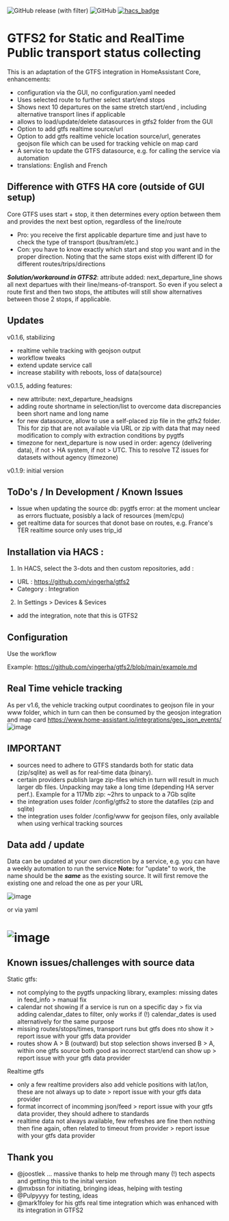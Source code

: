 ![GitHub release (with filter)](https://img.shields.io/github/v/release/vingerha/gtfs2) ![GitHub](https://img.shields.io/github/license/vingerha/gtfs2) [![hacs_badge](https://img.shields.io/badge/HACS-Default-orange.svg)](https://github.com/custom-components/hacs)

# GTFS2 for Static and RealTime Public transport status collecting
This is an adaptation of the GTFS integration in HomeAssistant Core, enhancements:
- configuration via the GUI, no configuration.yaml needed
- Uses selected route to further select start/end stops
- Shows next 10 departures on the same stretch start/end , including alternative transport lines if applicable
- allows to load/update/delete datasources in gtfs2 folder from the GUI
- Option to add gtfs realtime source/url
- Option to add gtfs realtime vehicle location source/url, generates geojson file which can be used for tracking vehicle on map card
- A service to update the GTFS datasource, e.g. for calling the service via automation
- translations: English and French 

## Difference with GTFS HA core (outside of GUI setup)
Core GTFS uses start + stop, it then determines every option between them and provides the next best option, regardless of the line/route
- Pro: you receive the first applicable departure time and just have to check the type of transport (bus/tram/etc.)
- Con: you have to know exactly which start and stop you want and in the proper direction. Noting that the same stops exist with different ID for different routes/trips/directions

***Solution/workaround in GTFS2***: attribute added: next_departure_line shows all next departues with their line/means-of-transport. So even if you select a route first and then two stops, the attibutes will still show alternatives between those 2 stops, if applicable.

## Updates

v0.1.6, stabilizing
- realtime vehile tracking with geojson output
- workflow tweaks
- extend update service call
- increase stability with reboots, loss of data(source)

v0.1.5, adding features:
- new attribute: next_departure_headsigns
- adding route shortname in selection/list to overcome data discrepancies been short name and long name
- for new datasource, allow to use a self-placed zip file in the gtfs2 folder. This for zip that are not available via URL or zip with data that may need modification to comply with extraction conditions by pygtfs
- timezone for next_departure is now used in order: agency (delivering data), if not > HA system, if not > UTC. This to resolve TZ issues for datasets without agency (timezone)

v0.1.9: initial version


## ToDo's / In Development / Known Issues
- Issue when updating the source db: pygtfs error: at the moment unclear as errors fluctuate, posisbly a lack of resources (mem/cpu)
- get realtime data for sources that donot base on routes, e.g. France's TER realtime source only uses trip_id

## Installation via HACS :

1. In  HACS, select the 3-dots and then custom repositories, add :
- URL : https://github.com/vingerha/gtfs2
- Category : Integration

2. In Settings > Devices & Sevices
- add the integration, note that this is GTFS2

## Configuration
Use the workflow

Example: https://github.com/vingerha/gtfs2/blob/main/example.md

## Real Time vehicle tracking

As per v1.6, the vehicle tracking output coordinates to geojson file in your www folder, which in turn can then be consumed by the geosjon integration and map card https://www.home-assistant.io/integrations/geo_json_events/
![image](https://github.com/vingerha/gtfs2/assets/44190435/a3cbea60-46f1-40e9-88c5-4b9a0519c782)


## **IMPORTANT**
- sources need to adhere to GTFS standards both for static data (zip/sqlite) as well as for real-time data (binary). 
- certain providers publish large zip-files which in turn will result in much larger db files. Unpacking may take a long time (depending HA server perf.). Example for a 117Mb zip: ~2hrs to unpack to a 7Gb sqlite
- the integration uses folder /config/gtfs2 to store the datafiles (zip and sqlite)
- the integration uses folder /config/www for geojson files, only available when using verhical tracking sources

## Data add / update
Data can be updated at your own discretion by a service, e.g. you can have a weekly automation to run the service
**Note:** for "update" to work, the name should be the ***same*** as the existing source. It will first remove the existing one and reload the one as per your URL

![image](https://github.com/vingerha/gtfs2/assets/44190435/2d639afa-376b-4956-8223-2c982dc537cb)

or via yaml

![image](https://github.com/vingerha/gtfs2/assets/44190435/0d50bb87-c081-4cd6-8dc5-9603a44c21a4)
=======
## Known issues/challenges with source data

Static gtfs:
- not complying to the pygtfs unpacking library, examples: missing dates in feed_info > manual fix
- calendar not showing if a service is run on a specific day > fix via adding calendar_dates to filter, only works if (!) calendar_dates is used alternatively for the same purpose
- missing routes/stops/times, transport runs but gtfs does nto show it > report issue with your gtfs data provider
- routes show A > B (outward) but stop selection shows inversed B > A, within one gtfs source both good as incorrect start/end can show up  > report issue with your gtfs data provider

Realtime gtfs
- only a few realtime providers also add vehicle positions with lat/lon, these are not always up to date > report issue with your gtfs data provider
- format incorrect of incomming json/feed > report issue with your gtfs data provider, they should adhere to standards
- realtime data not always available, few refreshes are fine then nothing then fine again, often related to timeout from provider > report issue with your gtfs data provider

## Thank you
- @joostlek ... massive thanks to help me through many (!) tech aspects and getting this to the inital version
- @mxbssn for initiating, bringing ideas, helping with testing
- @Pulpyyyy for testing, ideas
- @mark1foley for his gtfs real time integration which was enhanced with its integration in GTFS2

